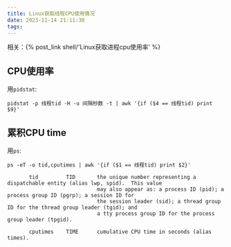 ```yaml
---
title: Linux获取线程CPU使用情况
date: 2023-11-14 21:11:30
tags:
---
```


相关：{% post_link shell/'Linux获取进程cpu使用率' %}

## CPU使用率

用`pidstat`:

```shell
pidstat -p 线程tid -H -u 间隔秒数 -t | awk '{if ($4 == 线程tid) print $9}'
```

## 累积CPU time

用`ps`:

```shell
ps -eT -o tid,cputimes | awk '{if ($1 == 线程tid) print $2}'
```

```text
       tid         TID       the unique number representing a dispatchable entity (alias lwp, spid).  This value
                             may also appear as: a process ID (pid); a process group ID (pgrp); a session ID for
                             the session leader (sid); a thread group ID for the thread group leader (tgid); and
                             a tty process group ID for the process group leader (tpgid).

       cputimes    TIME      cumulative CPU time in seconds (alias times).
```

